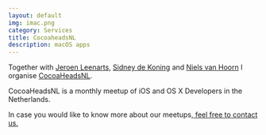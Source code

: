 ```yaml
---
layout: default
img: imac.png
category: Services
title: CocoaheadsNL
description: macOS apps
---
```


Together with <a href="https://twitter.com/leenarts">Jeroen Leenarts</a>, <a href="https://twitter.com/sidneydekoning">Sidney de Koning</a> and <a href="https://twitter.com/nvh">Niels van Hoorn</a> I organise <a href="http://www.cocoaheads.nl">CocoaHeadsNL</a>.
<p>CocoaHeadsNL is a monthly meetup of iOS and OS X Developers in the Netherlands.</p>
<p> In case you would like to know more about our meetups,<a href="http://cocoaheads.nl"> feel free to contact us.</a></p>
